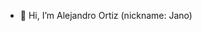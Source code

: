 - 👋 Hi, I’m Alejandro Ortiz (nickname: Jano)

<!---
janokom91/janokom91 is a ✨ special ✨ repository because its `README.md` (this file) appears on your GitHub profile.
You can click the Preview link to take a look at your changes.
--->

